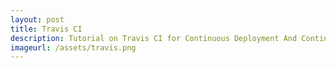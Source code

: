 ```yaml
---
layout: post
title: Travis CI
description: Tutorial on Travis CI for Continuous Deployment And Continuous Delivery
imageurl: /assets/travis.png
---
```



